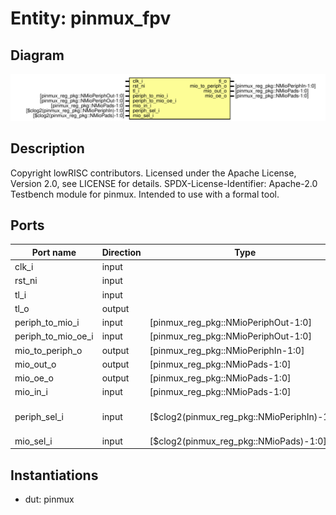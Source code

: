 # Entity: pinmux_fpv

## Diagram

![Diagram](pinmux_fpv.svg "Diagram")
## Description

Copyright lowRISC contributors.
 Licensed under the Apache License, Version 2.0, see LICENSE for details.
 SPDX-License-Identifier: Apache-2.0
 Testbench module for pinmux. Intended to use with a formal tool.
 
## Ports

| Port name          | Direction | Type                                       | Description             |
| ------------------ | --------- | ------------------------------------------ | ----------------------- |
| clk_i              | input     |                                            |                         |
| rst_ni             | input     |                                            |                         |
| tl_i               | input     |                                            |                         |
| tl_o               | output    |                                            |                         |
| periph_to_mio_i    | input     | [pinmux_reg_pkg::NMioPeriphOut-1:0]        |                         |
| periph_to_mio_oe_i | input     | [pinmux_reg_pkg::NMioPeriphOut-1:0]        |                         |
| mio_to_periph_o    | output    | [pinmux_reg_pkg::NMioPeriphIn-1:0]         |                         |
| mio_out_o          | output    | [pinmux_reg_pkg::NMioPads-1:0]             |                         |
| mio_oe_o           | output    | [pinmux_reg_pkg::NMioPads-1:0]             |                         |
| mio_in_i           | input     | [pinmux_reg_pkg::NMioPads-1:0]             |                         |
| periph_sel_i       | input     | [$clog2(pinmux_reg_pkg::NMioPeriphIn)-1:0] | symbolic inputs for FPV |
| mio_sel_i          | input     | [$clog2(pinmux_reg_pkg::NMioPads)-1:0]     |                         |
## Instantiations

- dut: pinmux
